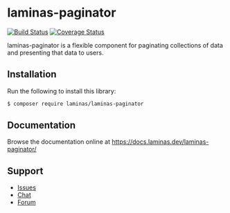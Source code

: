 # laminas-paginator

[![Build Status](https://travis-ci.org/laminas/laminas-paginator.svg?branch=master)](https://travis-ci.org/laminas/laminas-paginator)
[![Coverage Status](https://coveralls.io/repos/github/laminas/laminas-paginator/badge.svg?branch=master)](https://coveralls.io/github/laminas/laminas-paginator?branch=master)

laminas-paginator is a flexible component for paginating collections of data and
presenting that data to users.

## Installation

Run the following to install this library:

```bash
$ composer require laminas/laminas-paginator
```

## Documentation

Browse the documentation online at https://docs.laminas.dev/laminas-paginator/

## Support

* [Issues](https://github.com/laminas/laminas-paginator/issues/)
* [Chat](https://laminas.dev/chat/)
* [Forum](https://discourse.laminas.dev/)
